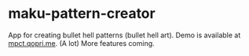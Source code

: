 # maku-pattern-creator

App for creating bullet hell patterns (bullet hell art). Demo is available at [mpct.qopri.me](mpct.qopri.me). (A lot) More features coming.
